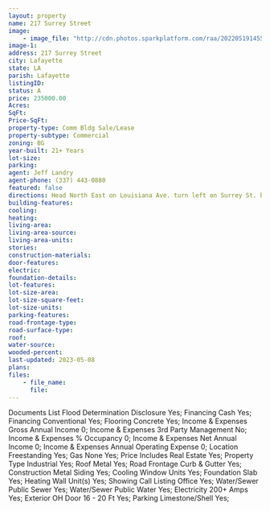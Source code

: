 ```yaml
---
layout: property
name: 217 Surrey Street 
image:
    - image_file: "http://cdn.photos.sparkplatform.com/raa/20220519145500095128000000.jpg"
image-1:
address: 217 Surrey Street
city: Lafayette
state: LA
parish: Lafayette
listingID: 
status: A
price: 235000.00
Acres: 
SqFt: 
Price-SqFt: 
property-type: Comm Bldg Sale/Lease
property-subtype: Commercial
zoning: BG
year-built: 21+ Years
lot-size: 
parking: 
agent: Jeff Landry
agent-phone: (337) 443-0880
featured: false
directions: Head North East on Louisiana Ave. turn left on Surrey St. building will be on the right.
building-features: 
cooling: 
heating: 
living-area: 
living-area-source: 
living-area-units: 
stories: 
construction-materials: 
door-features: 
electric: 
foundation-details: 
lot-features: 
lot-size-area: 
lot-size-square-feet: 
lot-size-units: 
parking-features: 
road-frontage-type: 
road-surface-type: 
roof: 
water-source: 
wooded-percent: 
last-updated: 2023-05-08
plans: 
files:
    - file_name:
      file:
---
```

Documents List	Flood Determination Disclosure	Yes;
Financing	Cash	Yes;
Financing	Conventional	Yes;
Flooring	Concrete	Yes;
Income & Expenses	Gross Annual Income	0;
Income & Expenses	3rd Party Management	No;
Income & Expenses	% Occupancy	0;
Income & Expenses	Net Annual Income	0;
Income & Expenses	Annual Operating Expense	0;
Location	Freestanding	Yes;
Gas	None	Yes;
Price Includes	Real Estate	Yes;
Property Type	Industrial	Yes;
Roof	Metal	Yes;
Road Frontage	Curb & Gutter	Yes;
Construction	Metal Siding	Yes;
Cooling	Window Units	Yes;
Foundation	Slab	Yes;
Heating	Wall Unit(s)	Yes;
Showing	Call Listing Office	Yes;
Water/Sewer	Public Sewer	Yes;
Water/Sewer	Public Water	Yes;
Electricity	200+ Amps	Yes;
Exterior	OH Door 16 - 20 Ft	Yes;
Parking	Limestone/Shell	Yes;

